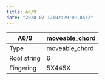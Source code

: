 ```yaml
---
title: A6/9
date: "2020-07-12T02:29:09.853Z"
---
```


|A6/9|moveable_chord|
|---|---|
|Type|moveable_chord|
|Root string|6|
|Fingering|5X445X|

